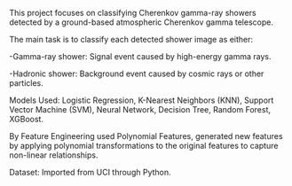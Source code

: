 This project focuses on classifying Cherenkov gamma-ray showers detected by a ground-based atmospheric Cherenkov gamma telescope.

The main task is to classify each detected shower image as either:

-Gamma-ray shower: Signal event caused by high-energy gamma rays.

-Hadronic shower: Background event caused by cosmic rays or other particles.

Models Used:
Logistic Regression, K-Nearest Neighbors (KNN), Support Vector Machine (SVM), Neural Network, Decision Tree, Random Forest, XGBoost.

By Feature Engineering used Polynomial Features, generated new features by applying polynomial transformations to the original features to capture non-linear relationships.

Dataset: Imported from UCI through Python.
